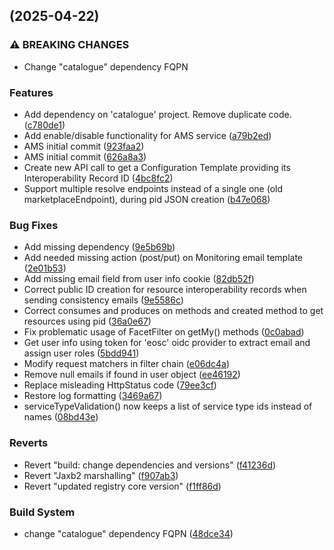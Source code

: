 ## [](https://github.com/madgeek-arc/resource-catalogue/compare/v3.0.1...v) (2025-04-22)

### ⚠ BREAKING CHANGES

* Change "catalogue" dependency FQPN

### Features

* Add dependency on 'catalogue' project. Remove duplicate code. ([c780de1](https://github.com/madgeek-arc/resource-catalogue/commit/c780de1fb7d063076eb20da7edf02d2e25baf446))
* Add enable/disable functionality for AMS service ([a79b2ed](https://github.com/madgeek-arc/resource-catalogue/commit/a79b2edb9afc2d4cc1539e492d72b30b1928b3a4))
* AMS initial commit ([923faa2](https://github.com/madgeek-arc/resource-catalogue/commit/923faa23b28495e09ea9aa13b4399ee07ea9de80))
* AMS initial commit ([626a8a3](https://github.com/madgeek-arc/resource-catalogue/commit/626a8a3dba7931f6eff0a818bdb41471e3f2e1e9))
* Create new API call to get a Configuration Template providing its Interoperability Record ID ([4bc8fc2](https://github.com/madgeek-arc/resource-catalogue/commit/4bc8fc2ed7d2358334c1cc1d0b809a917b850317))
* Support multiple resolve endpoints instead of a single one (old marketplaceEndpoint), during pid JSON creation ([b47e068](https://github.com/madgeek-arc/resource-catalogue/commit/b47e068049c2dc352c5cc3e9c653e982798c3741))

### Bug Fixes

* Add missing dependency ([9e5b69b](https://github.com/madgeek-arc/resource-catalogue/commit/9e5b69b89005c4c749c7fc89a6d4f8cfa63545af))
* Add needed missing action (post/put) on Monitoring email template ([2e01b53](https://github.com/madgeek-arc/resource-catalogue/commit/2e01b537a0d5e9194e06b7b7ba72481c28522b14))
* Add missing email field from user info cookie ([82db52f](https://github.com/madgeek-arc/resource-catalogue/commit/82db52fca428132e1abc7dee72668ac90fe7f89e))
* Correct public ID creation for resource interoperability records when sending consistency emails ([9e5586c](https://github.com/madgeek-arc/resource-catalogue/commit/9e5586c2b2ec76f39b69f7b2de5867dbc720faf9))
* Correct consumes and produces on methods and created method to get resources using pid ([36a0e67](https://github.com/madgeek-arc/resource-catalogue/commit/36a0e67ba431d8827c4c2356fdfdf2afaaa7ae08))
* Fix problematic usage of FacetFilter on getMy() methods ([0c0abad](https://github.com/madgeek-arc/resource-catalogue/commit/0c0abad9270b8f7ba3733fc5c203cb6beb9a6c36))
* Get user info using token for 'eosc' oidc provider to extract email and assign user roles ([5bdd941](https://github.com/madgeek-arc/resource-catalogue/commit/5bdd941013b09b9069c114a681fdb22a54076112))
* Modify request matchers in filter chain ([e06dc4a](https://github.com/madgeek-arc/resource-catalogue/commit/e06dc4a3a2c9f2e7274ec1d2536f0e5a78039866))
* Remove null emails if found in user object ([ee46192](https://github.com/madgeek-arc/resource-catalogue/commit/ee46192b59e648703ea874e1d5c59d7c73f3b52e))
* Replace misleading HttpStatus code ([79ee3cf](https://github.com/madgeek-arc/resource-catalogue/commit/79ee3cfbf44b14b894c8fa54d461570900bd5f56))
* Restore log formatting ([3469a67](https://github.com/madgeek-arc/resource-catalogue/commit/3469a676b5a64aa9f1fc1f8b2530f2db0db0dd95))
* serviceTypeValidation() now keeps a list of service type ids instead of names ([08bd43e](https://github.com/madgeek-arc/resource-catalogue/commit/08bd43e75c79e0e130356f773fcc9dfd03adfd73))

### Reverts

* Revert "build: change dependencies and versions" ([f41236d](https://github.com/madgeek-arc/resource-catalogue/commit/f41236d462b59838d39325edab381ecc439249bf))
* Revert "Jaxb2 marshalling" ([f907ab3](https://github.com/madgeek-arc/resource-catalogue/commit/f907ab3855aaf686ed2816cc8563c04c6f6e809b))
* Revert "updated registry core version" ([f1ff86d](https://github.com/madgeek-arc/resource-catalogue/commit/f1ff86d38d0b7422aef37facda61246f8d950646))

### Build System

* change "catalogue" dependency FQPN ([48dce34](https://github.com/madgeek-arc/resource-catalogue/commit/48dce34d15beb5d40458e2388c0bc3a3fb2af3b7))
